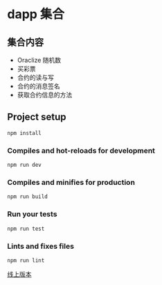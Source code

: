 # dapp 集合

## 集合内容

* Oraclize 随机数
* 买彩票
* 合约的读与写
* 合约的消息签名
* 获取合约信息的方法

## Project setup
```
npm install
```

### Compiles and hot-reloads for development
```
npm run dev
```

### Compiles and minifies for production
```
npm run build
```

### Run your tests
```
npm run test
```

### Lints and fixes files
```
npm run lint
```

[线上版本](http://blog.junezhu.top/dapp-fun-test/)
